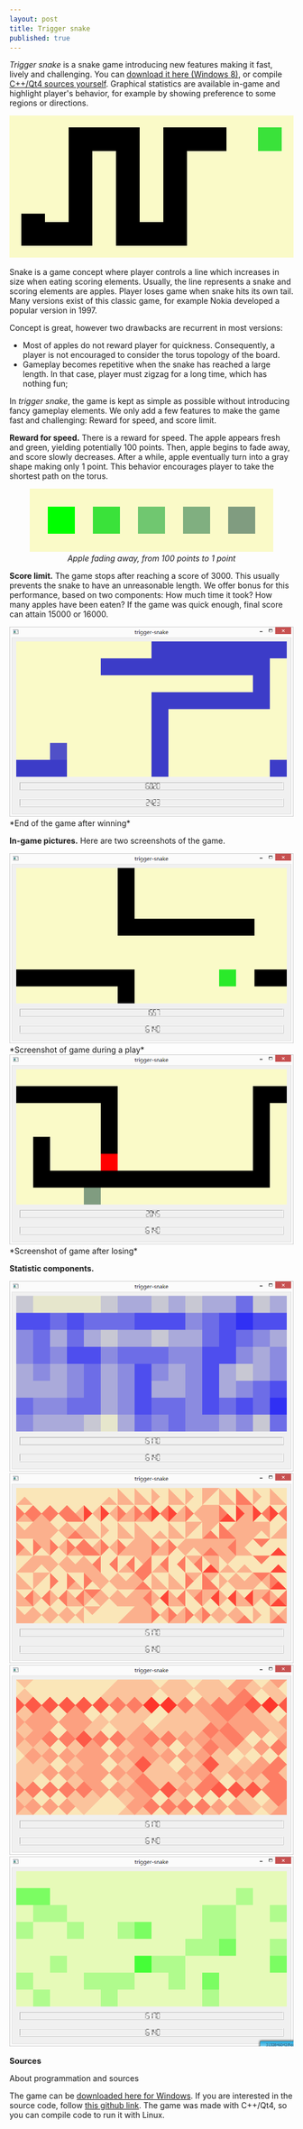 ```yaml
---
layout: post
title: Trigger snake
published: true
---
```


*Trigger snake* is a snake game introducing new features making it fast, lively and challenging. You can <a href="https://github.com/ahstat/trigger-snake/raw/master/release/trigger-snake_win8.zip">download it here (Windows 8)</a>, or compile <a href="https://github.com/ahstat/trigger-snake">C++/Qt4 sources yourself</a>. Graphical statistics are available in-game and highlight player's behavior, for example by showing preference to some regions or directions.

<center><img src="../images/2014-10-11-Trigger-snake/snake_intro.png" alt="introduction picture of the game"/></center>



Snake is a game concept where player controls a line which increases in size when eating scoring elements. Usually, the line represents a snake and scoring elements are apples. Player loses game when snake hits its own tail. Many versions exist of this classic game, for example Nokia developed a popular version in 1997.

Concept is great, however two drawbacks are recurrent in most versions:
<ul>
<li>
Most of apples do not reward player for quickness. Consequently, a player is not encouraged to consider the torus topology of the board.
</li>
<li>
Gameplay becomes repetitive when the snake has reached a large length. In that case, player must zigzag for a long time, which has nothing fun;
</li>
</ul>

In *trigger snake*, the game is kept as simple as possible without introducing fancy gameplay elements. We only add a few features to make the game fast and challenging: Reward for speed, and score limit.

**Reward for speed.**
There is a reward for speed. The apple appears fresh and green, yielding potentially 100 points. Then, apple begins to fade away, and score slowly decreases. After a while, apple eventually turn into a gray shape making only 1 point. This behavior encourages player to take the shortest path on the torus.
<center><img src="../images/2014-10-11-Trigger-snake/fade_apple.png" alt="apple fading with time"/>
</center>
<center><em>Apple fading away, from 100 points to 1 point</em></center>

**Score limit.**
The game stops after reaching a score of 3000. This usually prevents the snake to have an unreasonable length. We offer bonus for this performance, based on two components: How much time it took? How many apples have been eaten? If the game was quick enough, final score can attain 15000 or 16000.

<center><img src="../images/2014-10-11-Trigger-snake/end2.png" alt="end of game after winning"/>
</center>
*End of the game after winning*

**In-game pictures.**
Here are two screenshots of the game.

<center><img src="../images/2014-10-11-Trigger-snake/ingame.png" alt="in game picture"/>
</center>
*Screenshot of game during a play*

<center><img src="../images/2014-10-11-Trigger-snake/lose.png" alt="losing picture"/>
</center>
*Screenshot of game after losing*

**Statistic components.**

<center><img src="../images/2014-10-11-Trigger-snake/end_d.png" alt="snake's density"/>
</center>

<center><img src="../images/2014-10-11-Trigger-snake/end_e.png" alt="edges' density"/>
</center>

<center><img src="../images/2014-10-11-Trigger-snake/end_ne.png" alt="non-oriented edges' density"/>
</center>

<center><img src="../images/2014-10-11-Trigger-snake/end_a.png" alt="apple's density"/>
</center>


**Sources**

About programmation and sources






The game can be <a href="https://github.com/ahstat/trigger-snake/blob/master/release/trigger-snake_win8.zip">downloaded here for Windows</a>. If you are interested in the source code, follow <a href="https://github.com/ahstat/trigger-snake">this github link</a>. The game was made with C++/Qt4, so you can compile code to run it with Linux.

